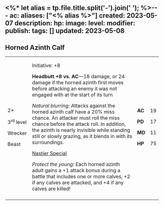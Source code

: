 <%* let alias = tp.file.title.split('-').join(' '); %>---
ac: 
aliases: ["<% alias %>"]
created: 2023-05-07
description: 
hp: 
image: 
level: 
modifier: 
publish: 
tags: []
updated: 2023-05-08
---

## Horned Azinth Calf

<table>
<colgroup>
<col style="width: 16%" />
<col style="width: 72%" />
<col style="width: 5%" />
<col style="width: 5%" />
</colgroup>
<tbody>
<tr class="odd">
<td><p>2×</p>
<p>3<sup>rd</sup> level</p>
<p>Wrecker</p>
<p>Beast</p></td>
<td><p>Initiative: +8</p>
<p><strong>Headbutt +8 vs. AC</strong>—18 damage, or 24 damage if the
horned azinth first moves before attacking an enemy it was not engaged
with at the start of its turn</p>
<p><em>Natural blurring:</em> Attacks against the horned azinth calf
have a 20% miss chance. An attacker must roll the miss chance before the
attack roll. In addition, the azinth is nearly invisible while standing
still or slowly grazing, as it blends in with its surroundings.</p>
<p><u>Nastier Special</u></p>
<p><em>Protect the young:</em> Each horned azinth adult gains a +1
attack bonus during a battle that includes one or more calves, +2 if any
calves are attacked, and +4 if any calves are killed!</p></td>
<td><p><strong>AC</strong></p>
<p><strong>PD</strong></p>
<p><strong>MD</strong></p>
<p><strong>HP</strong></p></td>
<td><p>19</p>
<p>17</p>
<p>11</p>
<p>75</p></td>
</tr>
<tr class="even">
<td></td>
<td></td>
<td></td>
<td></td>
</tr>
</tbody>
</table>
